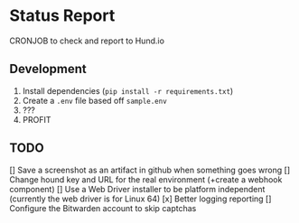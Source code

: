 # Status Report

CRONJOB to check and report to Hund.io 

## Development

1. Install dependencies (`pip install -r requirements.txt`)
1. Create a `.env` file based off `sample.env`
1. ???
1. PROFIT

## TODO
[] Save a screenshot as an artifact in github when something goes wrong
[] Change hound key and URL for the real environment (+create a webhook component)
[] Use a Web Driver installer to be platform independent (currently the web driver is for Linux 64)
[x] Better logging reporting
[] Configure the Bitwarden account to skip captchas